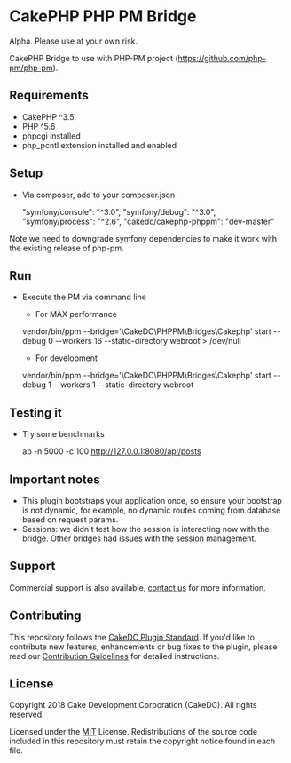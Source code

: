 CakePHP PHP PM Bridge
===================

Alpha. Please use at your own risk.

CakePHP Bridge to use with PHP-PM project (https://github.com/php-pm/php-pm).

Requirements
------------

* CakePHP ^3.5
* PHP ^5.6
* phpcgi installed
* php_pcntl extension installed and enabled

Setup
-------------

* Via composer, add to your composer.json

    "symfony/console": "^3.0",
    "symfony/debug": "^3.0",
    "symfony/process": "^2.6",
    "cakedc/cakephp-phppm": "dev-master"

Note we need to downgrade symfony dependencies to make it work with the existing release of php-pm.

Run
---

* Execute the PM via command line
  * For MAX performance

   vendor/bin/ppm --bridge='\CakeDC\PHPPM\Bridges\Cakephp' start --debug 0 --workers 16 --static-directory webroot > /dev/null

  * For development
  
  vendor/bin/ppm --bridge='\CakeDC\PHPPM\Bridges\Cakephp' start --debug 1 --workers 1 --static-directory webroot
    

Testing it
----------

* Try some benchmarks

    ab -n 5000 -c 100 http://127.0.0.1:8080/api/posts

Important notes
-------------
* This plugin bootstraps your application once, so ensure your bootstrap is not dynamic, for example, no 
dynamic routes coming from database based on request params.
* Sessions: we didn't test how the session is interacting now with the bridge. Other bridges had issues with
the session management.

Support
-------

Commercial support is also available, [contact us](https://www.cakedc.com/contact) for more information.

Contributing
------------

This repository follows the [CakeDC Plugin Standard](https://www.cakedc.com/plugin-standard). If you'd like to contribute new features, enhancements or bug fixes to the plugin, please read our [Contribution Guidelines](https://www.cakedc.com/contribution-guidelines) for detailed instructions.

License
-------

Copyright 2018 Cake Development Corporation (CakeDC). All rights reserved.

Licensed under the [MIT](http://www.opensource.org/licenses/mit-license.php) License. Redistributions of the source code included in this repository must retain the copyright notice found in each file.
